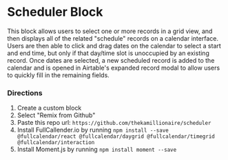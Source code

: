 # Scheduler Block
This block allows users to select one or more records in a grid view, and then displays all of the related "schedule" records on a calendar interface. Users are then able to click and drag dates on the calendar to select a start and end time, but only if that day/time slot is unoccupied by an existing record. Once dates are selected, a new scheduled record is added to the calendar and is opened in Airtable's expanded record modal to allow users to quickly fill in the remaining fields.

### Directions

1. Create a custom block
2. Select "Remix from Github"
3. Paste this repo url: `https://github.com/thekamillionaire/scheduler`
4. Install FullCallender.io by running `npm install --save @fullcalendar/react @fullcalendar/daygrid @fullcalendar/timegrid @fullcalendar/interaction`
5. Install Moment.js by running `npm install moment --save`